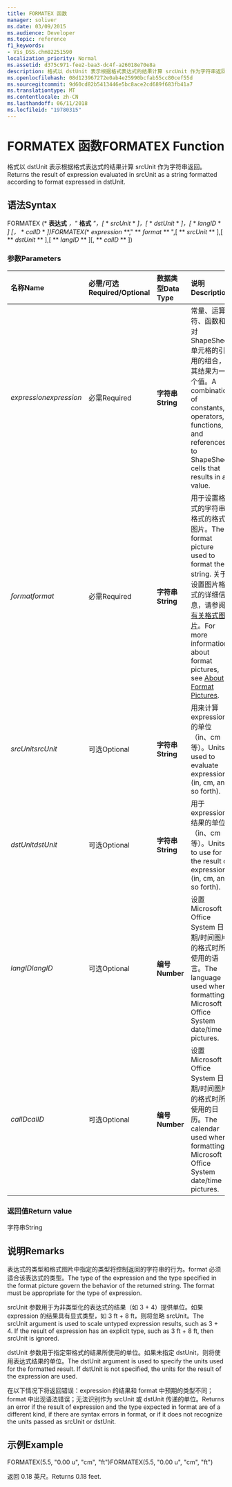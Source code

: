 ```yaml
---
title: FORMATEX 函数
manager: soliver
ms.date: 03/09/2015
ms.audience: Developer
ms.topic: reference
f1_keywords:
- Vis_DSS.chm82251590
localization_priority: Normal
ms.assetid: d375c971-fee2-baa3-dc4f-a26018e70e8a
description: 格式以 dstUnit 表示根据格式表达式的结果计算 srcUnit 作为字符串返回。
ms.openlocfilehash: 08d123967272e0ab4e25990bcfab55cc80cef55d
ms.sourcegitcommit: 9d60cd82b5413446e5bc8ace2cd689f683fb41a7
ms.translationtype: MT
ms.contentlocale: zh-CN
ms.lasthandoff: 06/11/2018
ms.locfileid: "19780315"
---
```

# <a name="formatex-function"></a><span data-ttu-id="6db41-103">FORMATEX 函数</span><span class="sxs-lookup"><span data-stu-id="6db41-103">FORMATEX Function</span></span>

<span data-ttu-id="6db41-104">格式以 dstUnit 表示根据格式表达式的结果计算 srcUnit 作为字符串返回。</span><span class="sxs-lookup"><span data-stu-id="6db41-104">Returns the result of expression evaluated in srcUnit as a string formatted according to format expressed in dstUnit.</span></span>
  
## <a name="syntax"></a><span data-ttu-id="6db41-105">语法</span><span class="sxs-lookup"><span data-stu-id="6db41-105">Syntax</span></span>

<span data-ttu-id="6db41-106">FORMATEX (* **表达式** *，"* **格式** *"，[* * *srcUnit* * *]，[* * *dstUnit* * *]，[* * *langID* * *] [，* * *calID* * *])</span><span class="sxs-lookup"><span data-stu-id="6db41-106">FORMATEX(** *expression* **," ** *format* ** ",[ ** *srcUnit* ** ],[ ** *dstUnit* ** ],[ ** *langID* ** ][, ** *calID* ** ])</span></span> 
  
### <a name="parameters"></a><span data-ttu-id="6db41-107">参数</span><span class="sxs-lookup"><span data-stu-id="6db41-107">Parameters</span></span>

|<span data-ttu-id="6db41-108">**名称**</span><span class="sxs-lookup"><span data-stu-id="6db41-108">**Name**</span></span>|<span data-ttu-id="6db41-109">**必需/可选**</span><span class="sxs-lookup"><span data-stu-id="6db41-109">**Required/Optional**</span></span>|<span data-ttu-id="6db41-110">**数据类型**</span><span class="sxs-lookup"><span data-stu-id="6db41-110">**Data Type**</span></span>|<span data-ttu-id="6db41-111">**说明**</span><span class="sxs-lookup"><span data-stu-id="6db41-111">**Description**</span></span>|
|:-----|:-----|:-----|:-----|
| <span data-ttu-id="6db41-112">_expression_</span><span class="sxs-lookup"><span data-stu-id="6db41-112">_expression_</span></span> <br/> |<span data-ttu-id="6db41-113">必需</span><span class="sxs-lookup"><span data-stu-id="6db41-113">Required</span></span>  <br/> |<span data-ttu-id="6db41-114">**字符串**</span><span class="sxs-lookup"><span data-stu-id="6db41-114">**String**</span></span> <br/> |<span data-ttu-id="6db41-115">常量、运算符、函数和对 ShapeSheet 单元格的引用的组合，其结果为一个值。</span><span class="sxs-lookup"><span data-stu-id="6db41-115">A combination of constants, operators, functions, and references to ShapeSheet cells that results in a value.</span></span>  <br/> |
| <span data-ttu-id="6db41-116">_format_</span><span class="sxs-lookup"><span data-stu-id="6db41-116">_format_</span></span> <br/> |<span data-ttu-id="6db41-117">必需</span><span class="sxs-lookup"><span data-stu-id="6db41-117">Required</span></span>  <br/> |<span data-ttu-id="6db41-118">**字符串**</span><span class="sxs-lookup"><span data-stu-id="6db41-118">**String**</span></span> <br/> |<span data-ttu-id="6db41-119">用于设置格式的字符串格式的格式图片。</span><span class="sxs-lookup"><span data-stu-id="6db41-119">The format picture used to format the string.</span></span> <span data-ttu-id="6db41-120">关于设置图片格式的详细信息，请参阅[有关格式图片](about-format-pictures.md)。</span><span class="sxs-lookup"><span data-stu-id="6db41-120">For more information about format pictures, see [About Format Pictures](about-format-pictures.md).</span></span>  <br/> |
| <span data-ttu-id="6db41-121">_srcUnit_</span><span class="sxs-lookup"><span data-stu-id="6db41-121">_srcUnit_</span></span> <br/> |<span data-ttu-id="6db41-122">可选</span><span class="sxs-lookup"><span data-stu-id="6db41-122">Optional</span></span>  <br/> |<span data-ttu-id="6db41-123">**字符串**</span><span class="sxs-lookup"><span data-stu-id="6db41-123">**String**</span></span> <br/> | <span data-ttu-id="6db41-124">用来计算 expression 的单位（in、cm 等）。</span><span class="sxs-lookup"><span data-stu-id="6db41-124">Units used to evaluate expression (in, cm, and so forth).</span></span>  <br/> |
| <span data-ttu-id="6db41-125">_dstUnit_</span><span class="sxs-lookup"><span data-stu-id="6db41-125">_dstUnit_</span></span> <br/> |<span data-ttu-id="6db41-126">可选</span><span class="sxs-lookup"><span data-stu-id="6db41-126">Optional</span></span>  <br/> |<span data-ttu-id="6db41-127">**字符串**</span><span class="sxs-lookup"><span data-stu-id="6db41-127">**String**</span></span> <br/> |<span data-ttu-id="6db41-128">用于 expression 结果的单位（in、cm 等）。</span><span class="sxs-lookup"><span data-stu-id="6db41-128">Units to use for the result of expression (in, cm, and so forth).</span></span>  <br/> |
| <span data-ttu-id="6db41-129">_langID_</span><span class="sxs-lookup"><span data-stu-id="6db41-129">_langID_</span></span> <br/> |<span data-ttu-id="6db41-130">可选</span><span class="sxs-lookup"><span data-stu-id="6db41-130">Optional</span></span>  <br/> |<span data-ttu-id="6db41-131">**编号**</span><span class="sxs-lookup"><span data-stu-id="6db41-131">**Number**</span></span> <br/> |<span data-ttu-id="6db41-132">设置 Microsoft Office System 日期/时间图片的格式时所使用的语言。</span><span class="sxs-lookup"><span data-stu-id="6db41-132">The language used when formatting Microsoft Office System date/time pictures.</span></span>  <br/> |
| <span data-ttu-id="6db41-133">_calID_</span><span class="sxs-lookup"><span data-stu-id="6db41-133">_calID_</span></span> <br/> |<span data-ttu-id="6db41-134">可选</span><span class="sxs-lookup"><span data-stu-id="6db41-134">Optional</span></span>  <br/> |<span data-ttu-id="6db41-135">**编号**</span><span class="sxs-lookup"><span data-stu-id="6db41-135">**Number**</span></span> <br/> |<span data-ttu-id="6db41-136">设置 Microsoft Office System 日期/时间图片的格式时所使用的日历。</span><span class="sxs-lookup"><span data-stu-id="6db41-136">The calendar used when formatting Microsoft Office System date/time pictures.</span></span>  <br/> |
   
### <a name="return-value"></a><span data-ttu-id="6db41-137">返回值</span><span class="sxs-lookup"><span data-stu-id="6db41-137">Return value</span></span>

<span data-ttu-id="6db41-138">字符串</span><span class="sxs-lookup"><span data-stu-id="6db41-138">String</span></span>
  
## <a name="remarks"></a><span data-ttu-id="6db41-139">说明</span><span class="sxs-lookup"><span data-stu-id="6db41-139">Remarks</span></span>

<span data-ttu-id="6db41-p102">表达式的类型和格式图片中指定的类型将控制返回的字符串的行为。format 必须适合该表达式的类型。</span><span class="sxs-lookup"><span data-stu-id="6db41-p102">The type of the expression and the type specified in the format picture govern the behavior of the returned string. The format must be appropriate for the type of expression.</span></span>
  
<span data-ttu-id="6db41-p103">srcUnit 参数用于为非类型化的表达式的结果（如 3 + 4）提供单位。如果 expression 的结果具有显式类型，如 3 ft + 8 ft，则将忽略 srcUnit。</span><span class="sxs-lookup"><span data-stu-id="6db41-p103">The srcUnit argument is used to scale untyped expression results, such as 3 + 4. If the result of expression has an explicit type, such as 3 ft + 8 ft, then srcUnit is ignored.</span></span>
  
<span data-ttu-id="6db41-p104">dstUnit 参数用于指定带格式的结果所使用的单位。如果未指定 dstUnit，则将使用表达式结果的单位。</span><span class="sxs-lookup"><span data-stu-id="6db41-p104">The dstUnit argument is used to specify the units used for the formatted result. If dstUnit is not specified, the units for the result of the expression are used.</span></span>
  
<span data-ttu-id="6db41-146">在以下情况下将返回错误：expression 的结果和 format 中预期的类型不同；format 中出现语法错误；无法识别作为 srcUnit 或 dstUnit 传递的单位。</span><span class="sxs-lookup"><span data-stu-id="6db41-146">Returns an error if the result of expression and the type expected in format are of a different kind, if there are syntax errors in format, or if it does not recognize the units passed as srcUnit or dstUnit.</span></span>
  
## <a name="example"></a><span data-ttu-id="6db41-147">示例</span><span class="sxs-lookup"><span data-stu-id="6db41-147">Example</span></span>

<span data-ttu-id="6db41-148">FORMATEX(5.5, "0.00 u", "cm", "ft")</span><span class="sxs-lookup"><span data-stu-id="6db41-148">FORMATEX(5.5, "0.00 u", "cm", "ft")</span></span> 
  
<span data-ttu-id="6db41-149">返回 0.18 英尺。</span><span class="sxs-lookup"><span data-stu-id="6db41-149">Returns 0.18 feet.</span></span> 
  

